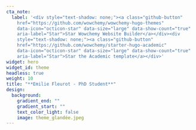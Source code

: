 ```yaml
---
cta_note:
  label: '<div style="text-shadow: none;"><a class="github-button"
    href="https://github.com/wowchemy/wowchemy-hugo-themes"
    data-icon="octicon-star" data-size="large" data-show-count="true"
    aria-label="Star">Star Wowchemy Website Builder</a></div><div
    style="text-shadow: none;"><a class="github-button"
    href="https://github.com/wowchemy/starter-hugo-academic"
    data-icon="octicon-star" data-size="large" data-show-count="true"
    aria-label="Star">Star the Academic template</a></div>'
widget: hero
widget_id: theme
headless: true
weight: 10
title: "**Emilie Fleurot - PhD Student**"
design:
  background:
    gradient_end: ""
    gradient_start: ""
    text_color_light: false
    image: theme_glandée.jpeg
---
```

